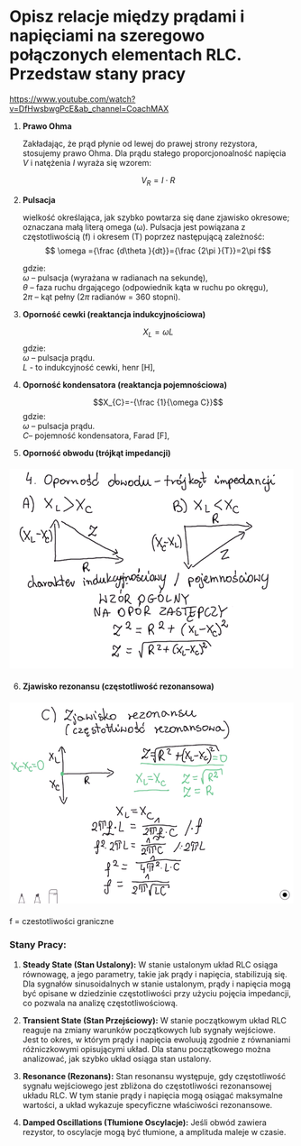 # Opisz relacje między prądami i napięciami na szeregowo połączonych elementach RLC. Przedstaw stany pracy

https://www.youtube.com/watch?v=DfHwsbwgPcE&ab_channel=CoachMAX

1. **Prawo Ohma**

    Zakładając, że prąd płynie od lewej do prawej strony rezystora, stosujemy prawo Ohma. Dla prądu stałego proporcjonoalność napięcia $V$ i natężenia $I$ wyraża się wzorem:

    $$V_R = I \cdot R$$

2. **Pulsacja** 

    wielkość określająca, jak szybko powtarza się dane zjawisko okresowe; oznaczana małą literą omega (ω). Pulsacja jest powiązana z częstotliwością (f) i okresem (T) poprzez następującą zależność:
    $$ \omega ={\frac {d\theta }{dt}}={\frac {2\pi }{T}}=2\pi f$$

    gdzie: \
    $\omega$ – pulsacja (wyrażana w radianach na sekundę), \
    $\theta$ – faza ruchu drgającego (odpowiednik kąta w ruchu po okręgu), \
    $2\pi$ – kąt pełny ($2\pi$ radianów = 360 stopni). 

3. **Oporność cewki (reaktancja indukcyjnościowa)**


    $$X_{L}=\omega L$$
    gdzie: \
    $\omega$ – pulsacja prądu. \
    $L$ - to indukcyjność cewki, henr [H],




4. **Oporność kondensatora (reaktancja pojemnościowa)**

    $$X_{C}=-{\frac {1}{\omega C}}$$
    gdzie: \
    $\omega$ – pulsacja prądu. \
    $C$– pojemność kondensatora, Farad [F],

5. **Oporność obwodu (trójkąt impedancji)**

<p align="center" style="margin: 20px 0 20px">
<img src="image-1.png" style="max-height: 400px;"/>
</p>

6. **Zjawisko rezonansu (częstotliwość rezonansowa)**

<p align="center" style="margin: 20px 0 20px">
<img src="image-2.png" style="max-height: 400px;"/>
</p>
    f = czestotliwości graniczne 


### Stany Pracy:

1. **Steady State (Stan Ustalony):** W stanie ustalonym układ RLC osiąga równowagę, a jego parametry, takie jak prądy i napięcia, stabilizują się. Dla sygnałów sinusoidalnych w stanie ustalonym, prądy i napięcia mogą być opisane w dziedzinie częstotliwości przy użyciu pojęcia impedancji, co pozwala na analizę częstotliwościową.

2. **Transient State (Stan Przejściowy):** W stanie początkowym układ RLC reaguje na zmiany warunków początkowych lub sygnały wejściowe. Jest to okres, w którym prądy i napięcia ewoluują zgodnie z równaniami różniczkowymi opisującymi układ. Dla stanu początkowego można analizować, jak szybko układ osiąga stan ustalony.

3. **Resonance (Rezonans):** Stan resonansu występuje, gdy częstotliwość sygnału wejściowego jest zbliżona do częstotliwości rezonansowej układu RLC. W tym stanie prądy i napięcia mogą osiągać maksymalne wartości, a układ wykazuje specyficzne właściwości rezonansowe.

4. **Damped Oscillations (Tłumione Oscylacje):** Jeśli obwód zawiera rezystor, to oscylacje mogą być tłumione, a amplituda maleje w czasie.
